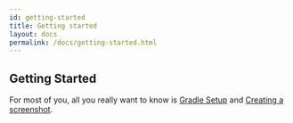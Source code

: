 ```yaml
---
id: getting-started
title: Getting started
layout: docs
permalink: /docs/getting-started.html
---
```


## Getting Started

For most of you, all you really want to know is [Gradle Setup](docs/gradle-setup/) and [Creating a screenshot](docs/creating-a-screenshot/).